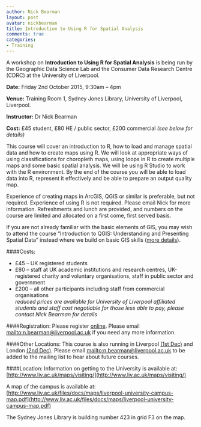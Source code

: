 ```yaml
---
author: Nick Bearman
layout: post
avatar: nickbearman
title: Introduction to Using R for Spatial Analysis
comments: true
categories:
- Training
---
```


A workshop on **Introduction to Using R for Spatial Analysis** is being run by the Geographic Data Science Lab and the Consumer Data Research Centre (CDRC) at the University of Liverpool.

**Date:** Friday 2nd October 2015, 9:30am – 4pm

**Venue:** Training Room 1, Sydney Jones Library, University of Liverpool, Liverpool.

**Instructor:** Dr Nick Bearman

**Cost:** £45 student, £80 HE / public sector, £200 commercial *(see below for details)*

This course will cover an introduction to R, how to load and manage spatial data and how to create maps using R. We will look at appropriate ways of using classifications for choropleth maps, using loops in R to create multiple maps and some basic spatial analysis. We will be using R Studio to work with the R environment. By the end of the course you will be able to load data into R, represent it effectively and be able to prepare an output quality map.

Experience of creating maps in ArcGIS, QGIS or similar is preferable, but not required. Experience of using R is not required. Please email Nick for more information. Refreshments and lunch are provided, and numbers on the course are limited and allocated on a first come, first served basis.

If you are not already familiar with the basic elements of GIS, you may wish to attend the course “Introduction to QGIS: Understanding and Presenting Spatial Data” instead where we build on basic GIS skills ([more details](http://geographicdatascience.com/training%20course/2015/07/19/Intro-QGIS-Spatial-Data/)).

####Costs:
- £45 – UK registered students
- £80 – staff at UK academic institutions and research centres, UK-registered charity and voluntary organisations, staff in public sector and government
- £200 – all other participants including staff from commercial organisations  
*reduced prices are available for University of Liverpool affiliated students and staff*
*cost negotiable for those less able to pay, please contact Nick Bearman for details*

####Registration:
Please register [online](http://payments.liv.ac.uk/browse/extra_info.asp?compid=1&modid=5&deptid=46&catid=77&prodid=375). Please email <mailto:n.bearman@liverpool.ac.uk> if you need any more information.

####Other Locations:
This course is also running in Liverpool [(1st Dec)](http://payments.liv.ac.uk/browse/extra_info.asp?compid=1&modid=5&deptid=46&catid=77&prodid=405) and London [(2nd Dec)](http://payments.liv.ac.uk/browse/extra_info.asp?compid=1&modid=5&deptid=46&catid=77&prodid=406). Please email <mailto:n.bearman@liverpool.ac.uk> to be added to the mailing list to hear about future courses.

####Location:
Information on getting to the University is available at: [http://www.liv.ac.uk/maps/visiting/](http://www.liv.ac.uk/maps/visiting/)

A map of the campus is available at: [http://www.liv.ac.uk/files/docs/maps/liverpool-university-campus-map.pdf](http://www.liv.ac.uk/files/docs/maps/liverpool-university-campus-map.pdf)

The Sydney Jones Library is building number 423 in grid F3 on the map.
